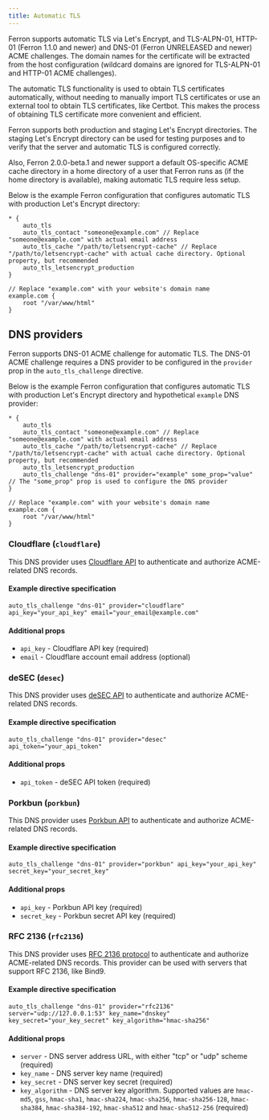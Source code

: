 ```yaml
---
title: Automatic TLS
---
```


Ferron supports automatic TLS via Let's Encrypt, and TLS-ALPN-01, HTTP-01 (Ferron 1.1.0 and newer) and DNS-01 (Ferron UNRELEASED and newer) ACME challenges. The domain names for the certificate will be extracted from the host configuration (wildcard domains are ignored for TLS-ALPN-01 and HTTP-01 ACME challenges).

The automatic TLS functionality is used to obtain TLS certificates automatically, without needing to manually import TLS certificates or use an external tool to obtain TLS certificates, like Certbot. This makes the process of obtaining TLS certificate more convenient and efficient.

Ferron supports both production and staging Let's Encrypt directories. The staging Let's Encrypt directory can be used for testing purposes and to verify that the server and automatic TLS is configured correctly.

Also, Ferron 2.0.0-beta.1 and newer support a default OS-specific ACME cache directory in a home directory of a user that Ferron runs as (if the home directory is available), making automatic TLS require less setup.

Below is the example Ferron configuration that configures automatic TLS with production Let's Encrypt directory:

```kdl
* {
    auto_tls
    auto_tls_contact "someone@example.com" // Replace "someone@example.com" with actual email address
    auto_tls_cache "/path/to/letsencrypt-cache" // Replace "/path/to/letsencrypt-cache" with actual cache directory. Optional property, but recommended
    auto_tls_letsencrypt_production
}

// Replace "example.com" with your website's domain name
example.com {
    root "/var/www/html"
}
```

## DNS providers

Ferron supports DNS-01 ACME challenge for automatic TLS. The DNS-01 ACME challenge requires a DNS provider to be configured in the `provider` prop in the `auto_tls_challenge` directive.

Below is the example Ferron configuration that configures automatic TLS with production Let's Encrypt directory and hypothetical `example` DNS provider:

```kdl
* {
    auto_tls
    auto_tls_contact "someone@example.com" // Replace "someone@example.com" with actual email address
    auto_tls_cache "/path/to/letsencrypt-cache" // Replace "/path/to/letsencrypt-cache" with actual cache directory. Optional property, but recommended
    auto_tls_letsencrypt_production
    auto_tls_challenge "dns-01" provider="example" some_prop="value" // The "some_prop" prop is used to configure the DNS provider
}

// Replace "example.com" with your website's domain name
example.com {
    root "/var/www/html"
}
```

### Cloudflare (`cloudflare`)

This DNS provider uses [Cloudflare API](https://developers.cloudflare.com/api/resources/dns/) to authenticate and authorize ACME-related DNS records.

#### Example directive specification

```kdl
auto_tls_challenge "dns-01" provider="cloudflare" api_key="your_api_key" email="your_email@example.com"
```

#### Additional props

- `api_key` - Cloudflare API key (required)
- `email` - Cloudflare account email address (optional)

### deSEC (`desec`)

This DNS provider uses [deSEC API](https://desec.readthedocs.io/en/latest/index.html) to authenticate and authorize ACME-related DNS records.

#### Example directive specification

```kdl
auto_tls_challenge "dns-01" provider="desec" api_token="your_api_token"
```

#### Additional props

- `api_token` - deSEC API token (required)

### Porkbun (`porkbun`)

This DNS provider uses [Porkbun API](https://porkbun.com/api/json/v3/documentation) to authenticate and authorize ACME-related DNS records.

#### Example directive specification

```kdl
auto_tls_challenge "dns-01" provider="porkbun" api_key="your_api_key" secret_key="your_secret_key"
```

#### Additional props

- `api_key` - Porkbun API key (required)
- `secret_key` - Porkbun secret API key (required)

### RFC 2136 (`rfc2136`)

This DNS provider uses [RFC 2136 protocol](https://tools.ietf.org/html/rfc2136) to authenticate and authorize ACME-related DNS records. This provider can be used with servers that support RFC 2136, like Bind9.

#### Example directive specification

```kdl
auto_tls_challenge "dns-01" provider="rfc2136" server="udp://127.0.0.1:53" key_name="dnskey" key_secret="your_key_secret" key_algorithm="hmac-sha256"
```

#### Additional props

- `server` - DNS server address URL, with either "tcp" or "udp" scheme (required)
- `key_name` - DNS server key name (required)
- `key_secret` - DNS server key secret (required)
- `key_algorithm` - DNS server key algorithm. Supported values are `hmac-md5`, `gss`, `hmac-sha1`, `hmac-sha224`, `hmac-sha256`, `hmac-sha256-128`, `hmac-sha384`, `hmac-sha384-192`, `hmac-sha512` and `hmac-sha512-256` (required)
